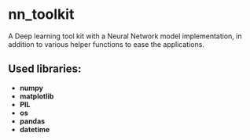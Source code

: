 # nn_toolkit
A Deep learning tool kit with a Neural Network model implementation, in addition to various helper functions to ease the applications.

## Used libraries:
* **numpy**
* **matplotlib**
* **PIL**
* **os**
* **pandas**
* **datetime**
